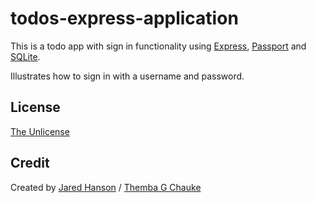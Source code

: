 # todos-express-application

This is a todo app with sign in functionality using
[Express](https://expressjs.com/), [Passport](https://www.passportjs.org/) and
[SQLite](https://www.sqlite.org/).

  Illustrates how to sign in with a username and password.

## License

[The Unlicense](https://opensource.org/licenses/unlicense)

## Credit

Created by 
[Jared Hanson](https://www.jaredhanson.me/) /
[Themba G Chauke](https://themba.onrender.com/)
